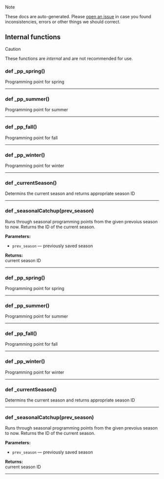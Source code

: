 > [!NOTE]
> These docs are auto-generated. Please [open an issue](https://github.com/Friends-of-Monika/mas-docs/issues/new)
> in case you found inconsistencies, errors or other things we should correct.

## Internal functions

> [!CAUTION]
> These functions are *internal* and are not recommended for use.

### def _pp_spring()

Programming point for spring

---

### def _pp_summer()

Programming point for summer

---

### def _pp_fall()

Programming point for fall

---

### def _pp_winter()

Programming point for winter

---

### def _currentSeason()

Determins the current season and returns appropriate season ID

---

### def _seasonalCatchup(prev_season)

Runs through seasonal programming points from the given prevoius season to now. Returns the ID of the current season.

**Parameters:**
- `prev_season` &mdash; previously saved season


**Returns:**<br>
current season ID

---

### def _pp_spring()

Programming point for spring

---

### def _pp_summer()

Programming point for summer

---

### def _pp_fall()

Programming point for fall

---

### def _pp_winter()

Programming point for winter

---

### def _currentSeason()

Determins the current season and returns appropriate season ID

---

### def _seasonalCatchup(prev_season)

Runs through seasonal programming points from the given prevoius season to now. Returns the ID of the current season.

**Parameters:**
- `prev_season` &mdash; previously saved season


**Returns:**<br>
current season ID

---

